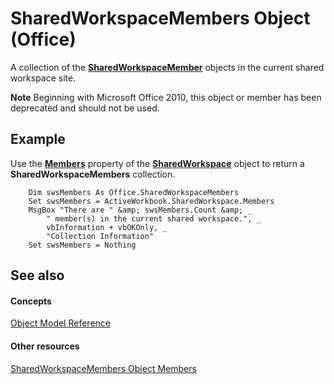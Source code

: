 
# SharedWorkspaceMembers Object (Office)

A collection of the  **[SharedWorkspaceMember](4d5ec7d9-b7f2-cdcf-5db2-7429b7a08ed9.md)** objects in the current shared workspace site.


 **Note**  Beginning with Microsoft Office 2010, this object or member has been deprecated and should not be used.


## Example

Use the  **[Members](a53cfd41-36ca-73e4-08b2-306569f26979.md)** property of the **[SharedWorkspace](7512f0ff-382d-d344-9424-aa10549d14f9.md)** object to return a **SharedWorkspaceMembers** collection.


```
    Dim swsMembers As Office.SharedWorkspaceMembers 
    Set swsMembers = ActiveWorkbook.SharedWorkspace.Members 
    MsgBox "There are " &amp; swsMembers.Count &amp; _ 
        " member(s) in the current shared workspace.", _ 
        vbInformation + vbOKOnly, _ 
        "Collection Information" 
    Set swsMembers = Nothing 

```


## See also


#### Concepts


[Object Model Reference](499c789a-aba2-0fad-649a-0ea964cd3b5e.md)
#### Other resources


[SharedWorkspaceMembers Object Members](296d0a8c-f0e6-769b-d5a4-8d38ad4403e2.md)
